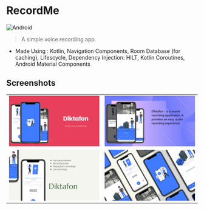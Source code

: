 # RecordMe
<img alt="Android" src="https://img.shields.io/badge/Android-3DDC84?style=for-the-badge&logo=android&logoColor=white" />



> A simple voice recording app.

-  Made Using : Kotlin, Navigation Components, Room Database (for caching), Lifescycle, Dependency Injection: HILT, Kotlin Coroutines, Android Material Components


## Screenshots

<table>

  <tr>
    <td valign="top"><img src="/ss/diktafon1.png" ></td>
    <td valign="top"><img src="/ss/diktafon2.png" ></td>
 
 </tr>
 
  <tr>
    <td valign="top"><img src="/ss/diktafon3.png" ></td>
        <td valign="top"><img src="/ss/diktafon4.png" ></td>
 </tr>
 

 </table>
